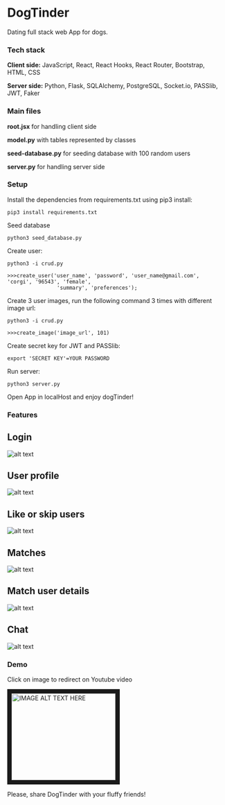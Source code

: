 # DogTinder
Dating full stack web App for dogs.

### Tech stack 
**Client side:** JavaScript, React, React Hooks, React Router, Bootstrap, HTML, CSS

**Server side:** Python, Flask, SQLAlchemy, PostgreSQL, Socket.io, PASSlib, JWT, Faker

### Main files

**root.jsx** for handling client side

**model.py** with tables represented by classes 

**seed-database.py** for seeding database with 100 random users

**server.py** for handling server side

### Setup

Install the dependencies from requirements.txt using pip3 install:
```
pip3 install requirements.txt
```

Seed database
```
python3 seed_database.py
```

Create user:
```
python3 -i crud.py

>>>create_user('user_name', 'password', 'user_name@gmail.com', 'corgi', '96543', 'female',
                'summary', 'preferences');
```

Create 3 user images, run the following command 3 times with different image url:
```
python3 -i crud.py

>>>create_image('image_url', 101)                
```

Create secret key for JWT and PASSlib:
```
export 'SECRET KEY'=YOUR PASSWORD
```

Run server:
```
python3 server.py
```

Open App in localHost and enjoy dogTinder!

### Features 

## Login
![alt text](https://res.cloudinary.com/dogtinder/image/upload/v1600112143/dogTinder/login_f9id9b.png)

## User profile
![alt text](https://res.cloudinary.com/dogtinder/image/upload/v1600112144/dogTinder/Screen_Shot_2020-09-14_at_10.50.38_AM_vkhlsk.png)

## Like or skip users
![alt text](https://res.cloudinary.com/dogtinder/image/upload/v1600112146/dogTinder/Screen_Shot_2020-09-14_at_10.50.07_AM_jbd5dw.png)

## Matches
![alt text](https://res.cloudinary.com/dogtinder/image/upload/v1600112147/dogTinder/Screen_Shot_2020-09-14_at_10.50.22_AM_cagyof.png)

## Match user details
![alt text](https://res.cloudinary.com/dogtinder/image/upload/v1600112148/dogTinder/Screen_Shot_2020-09-14_at_10.50.57_AM_wbz0th.png)

## Chat
![alt text](https://res.cloudinary.com/dogtinder/image/upload/v1600112144/dogTinder/Screen_Shot_2020-09-14_at_10.53.53_AM_wxfwth.png)


### Demo
Click on image to redirect on Youtube video

<a href="https://youtu.be/p8IwqtxmfNA" target="_blank"><img src="https://res.cloudinary.com/dogtinder/image/upload/v1600112143/dogTinder/login_f9id9b.png" 
alt="IMAGE ALT TEXT HERE" width="240" height="200" border="10" /></a>

Please, share DogTinder with your fluffy friends! 

